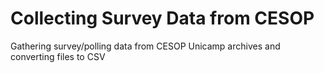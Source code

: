 # Collecting Survey Data from CESOP
Gathering survey/polling data from CESOP Unicamp archives and converting files to CSV
